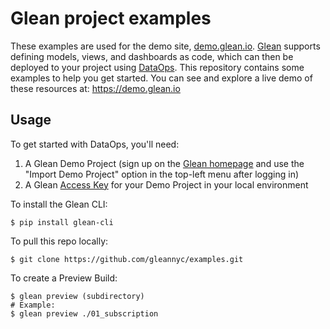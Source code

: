 # Glean project examples
These examples are used for the demo site, [demo.glean.io](https://demo.glean.io/app). 
[Glean](https://glean.io) supports defining models, views, and dashboards as code, which can then be deployed to your project using [DataOps](https://docs.glean.io/docs/data-ops/). This repository contains some examples to help you get started. You can see and explore a live demo of these resources at: https://demo.glean.io

## Usage

To get started with DataOps, you'll need:

1. A Glean Demo Project (sign up on the [Glean homepage](https://glean.io) and use the "Import Demo Project" option in the top-left menu after logging in)
2. A Glean [Access Key](https://docs.glean.io/docs/data-ops/Using-the-Glean-CLI/#1-create-an-access-key) for your Demo Project in your local environment

To install the Glean CLI:

```
$ pip install glean-cli
```

To pull this repo locally:

```
$ git clone https://github.com/gleannyc/examples.git
```

To create a Preview Build:

```
$ glean preview (subdirectory)
# Example:
$ glean preview ./01_subscription
```
